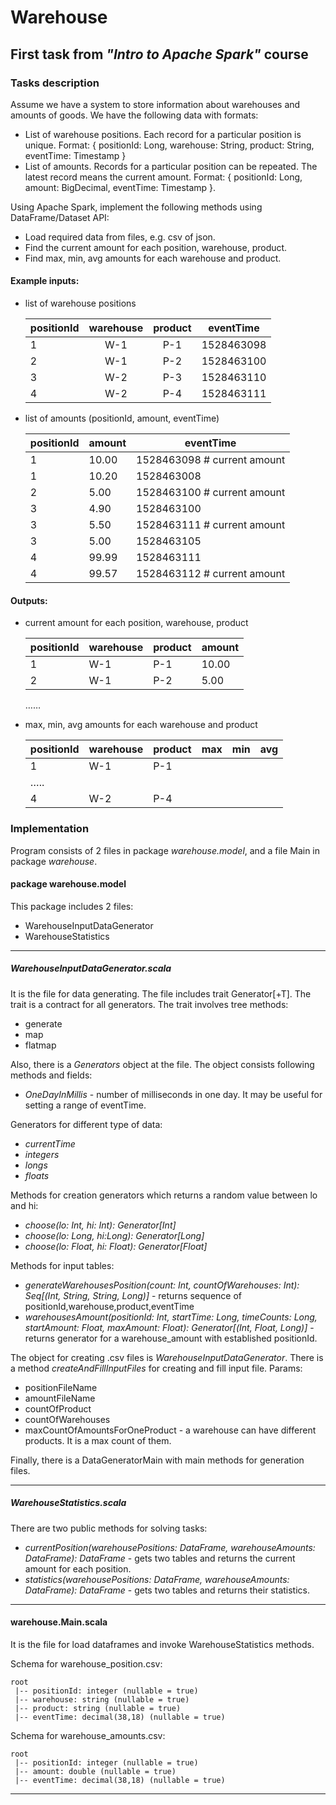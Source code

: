 # Warehouse
## First task from _"Intro to Apache Spark"_ course

### Tasks description
Assume we have a system to store information about warehouses and amounts of goods.
We have the following data with formats:

* List of warehouse positions. Each record for a particular position is unique. Format: { positionId: Long, warehouse: String, product: String, eventTime: Timestamp }
* List of amounts. Records for a particular position can be repeated. The latest record means the current amount. Format: { positionId: Long, amount: BigDecimal, eventTime: Timestamp }.

Using Apache Spark, implement the following methods using DataFrame/Dataset API:
* Load required data from files, e.g. csv of json.
* Find the current amount for each position, warehouse, product.
* Find max, min, avg amounts for each warehouse and product.

#### Example inputs: 
* list of warehouse positions

    |positionId|warehouse|product|eventTime|
    |---|:---:|:---:|:--------:|
    |1 |W-1 |P-1 |1528463098|
    |2 |W-1 |P-2 |1528463100|
    |3 |W-2 |P-3 |1528463110|
    |4 |W-2 |P-4 |1528463111|


* list of amounts (positionId, amount, eventTime)
    
    | positionId |amount|eventTime                |
    |---|------- |--------------------------------|
    |1  | 10.00  | 1528463098  # current amount   |
    |1  | 10.20  | 1528463008                     |
    |2  | 5.00   | 1528463100  # current amount   |
    |3  | 4.90   | 1528463100                     |
    |3  | 5.50   | 1528463111  # current amount   |
    |3  | 5.00   | 1528463105                     |
    |4  | 99.99  | 1528463111	                  |
    |4  | 99.57  | 1528463112  # current amount   |
   
   
#### Outputs: 
* current amount for each position, warehouse, product
    
    |positionId|warehouse|product|amount|
    |---|-------|-------|-----|
    |1  |W-1    |P-1    |10.00|
    |2  |W-1    |P-2    | 5.00|
    ……
    
* max, min, avg amounts for each warehouse and product
    
    |positionId|warehouse|product|max|min|avg|
    |---|-------|-------|-------|-------|-------|
    |1  |W-1    |P-1    |<max> |<min> |<avg> |
    |…..
    |4  |W-2    |P-4    |<max> |<min> |<avg> |

### Implementation

Program consists of 2 files in package _warehouse.model_, and a file Main in package _warehouse_.

#### package warehouse.model
This package includes 2 files:
 * WarehouseInputDataGenerator
 * WarehouseStatistics

<hr>

##### WarehouseInputDataGenerator.scala
It is the file for data generating. The file includes trait Generator[+T]. The trait is a contract for all generators.
The trait involves tree methods:
* generate
* map
* flatmap

Also, there is a _Generators_ object at the file. The object consists following methods and fields:
* _OneDayInMillis_ - number of milliseconds in one day. It may be useful for setting a range of eventTime.

Generators for different type of data:
* _currentTime_
* _integers_
* _longs_
* _floats_

Methods for creation generators which returns a random value between lo and hi:
* _choose(lo: Int, hi: Int): Generator[Int]_
* _choose(lo: Long, hi:Long): Generator[Long]_
* _choose(lo: Float, hi: Float): Generator[Float]_

Methods for input tables:
* _generateWarehousesPosition(count: Int, countOfWarehouses: Int): Seq[(Int, String, String, Long)]_ - returns sequence of positionId,warehouse,product,eventTime
* _warehousesAmount(positionId: Int, startTime: Long, timeCounts: Long, startAmount: Float, maxAmount: Float): Generator[(Int, Float, Long)]_ - returns generator for a warehouse_amount with established positionId.

The object for creating .csv files is _WarehouseInputDataGenerator_. There is a method _createAndFillInputFiles_ for creating and fill input file.
Params:
* positionFileName
* amountFileName
* countOfProduct
* countOfWarehouses
* maxCountOfAmountsForOneProduct - a warehouse can have different products. It is a max count of them.

Finally, there is a DataGeneratorMain with main methods for generation files.

<hr>

##### WarehouseStatistics.scala

There are two public methods for solving tasks:
*  _currentPosition(warehousePositions: DataFrame, warehouseAmounts: DataFrame): DataFrame_ - gets two tables and returns the current amount for each position.
* _statistics(warehousePositions: DataFrame, warehouseAmounts: DataFrame): DataFrame_ - gets two tables and returns their statistics.

<hr>

#### warehouse.Main.scala

It is the file for load dataframes and invoke WarehouseStatistics methods.

Schema for warehouse_position.csv:
```
root
 |-- positionId: integer (nullable = true)
 |-- warehouse: string (nullable = true)
 |-- product: string (nullable = true)
 |-- eventTime: decimal(38,18) (nullable = true)
```

Schema for warehouse_amounts.csv:
```
root
 |-- positionId: integer (nullable = true)
 |-- amount: double (nullable = true)
 |-- eventTime: decimal(38,18) (nullable = true)
```

<hr>